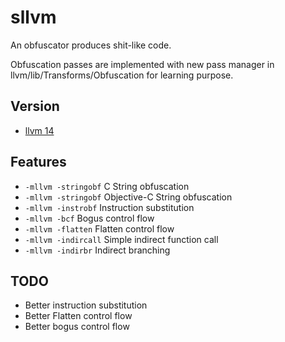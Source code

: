 # sllvm
An obfuscator produces shit-like code.

Obfuscation passes are implemented with new pass manager in llvm/lib/Transforms/Obfuscation for learning purpose.

## Version
- [llvm 14](https://github.com/KpwnZ/sllvm/tree/release/14.x)
## Features

- `-mllvm -stringobf` C String obfuscation
- `-mllvm -stringobf` Objective-C String obfuscation
- `-mllvm -instrobf` Instruction substitution
- `-mllvm -bcf` Bogus control flow
- `-mllvm -flatten` Flatten control flow
- `-mllvm -indircall` Simple indirect function call
- `-mllvm -indirbr` Indirect branching

## TODO
- Better instruction substitution
- Better Flatten control flow
- Better bogus control flow

